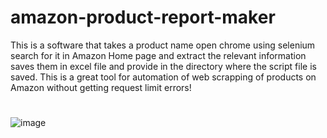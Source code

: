 # amazon-product-report-maker
This is a software that takes a product name open chrome using selenium search for it in Amazon Home page and extract the relevant information saves them in excel file and provide in the directory where the script file is saved. This is a great tool for automation of web scrapping of products on Amazon without getting request limit errors!
#
![image](https://github.com/shruti-ritik/amazon-product-report-maker/assets/109898757/23cd227f-9cbb-4e62-b1c4-1a8c9a9fdfa5)
#

